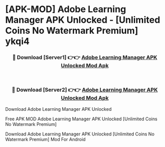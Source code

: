 # [APK-MOD] Adobe Learning Manager APK Unlocked - [Unlimited Coins No Watermark Premium] ykqi4



<div align="center">
<h3>🔴 Download [Server1] 👉👉 <a href="https://momento.my/?title=Adobe_Learning_Manager_APK_Unlocked">Adobe Learning Manager APK Unlocked Mod Apk</a></h3><br>

<h3>🔴 Download [Server2] 👉👉 <a href="https://momento.my/?title=Adobe_Learning_Manager_APK_Unlocked">Adobe Learning Manager APK Unlocked Mod Apk</a></h3>
</div>



Download Adobe Learning Manager APK Unlocked 

Free APK MOD Adobe Learning Manager APK Unlocked [Unlimited Coins No Watermark Premium]

Download Adobe Learning Manager APK Unlocked [Unlimited Coins No Watermark Premium] Mod For Android
